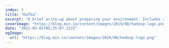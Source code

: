 ```yaml
---
index: 3
title: "Kafka"
excerpt: "A brief write-up about preparing your environment. Includes setting up elasticsearch in your local/remote linux based environment. Also need kibana as it has UI for interacting with elasticsearch"
coverImage: "https://blog.min.io/content/images/2019/08/hadoop-logo.png"
date: "2021-02-01T05:35:07.322Z"
ogImage:
  url: "https://blog.min.io/content/images/2019/08/hadoop-logo.png"
---
```

